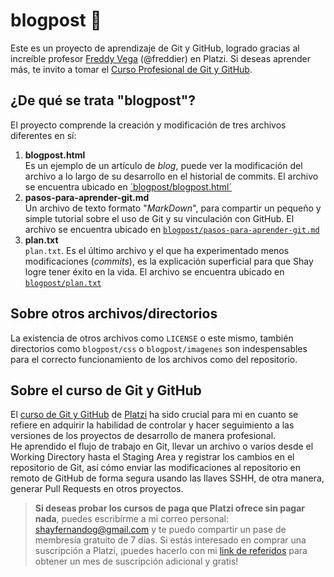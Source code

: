 # blogpost 📝
Este es un proyecto de aprendizaje de Git y GitHub, logrado gracias al increíble profesor [Freddy Vega](https://freddyvega.com/john-freddy-vega/) (@freddier) en Platzi. Si deseas aprender más, te invito a tomar el [Curso Profesional de Git y GitHub](https://platzi.com/cursos/git-github/).
## ¿De qué se trata "blogpost"?
El proyecto comprende la creación y modificación de tres archivos diferentes en sí:
1. **blogpost.html**  
   Es un ejemplo de un artículo de _blog_, puede ver la modificación del archivo a lo largo de su desarrollo en el historial de commits. El archivo se encuentra ubicado en [´blogpost/blogpost.html´](https://github.com/fernanshay/blogpost/blob/main/blogpost.html)
2. **pasos-para-aprender-git.md**  
   Un archivo de texto formato "_MarkDown_", para compartir un pequeño y simple tutorial sobre el uso de Git y su vinculación con GitHub. El archivo se encuentra ubicado en [`blogpost/pasos-para-aprender-git.md`](https://github.com/fernanshay/blogpost/blob/main/pasos-para-aprender-git.md)
3. **plan.txt**  
   `plan.txt`. Es el último archivo y el que ha experimentado menos modificaciones (_commits_), es la explicación superficial para que Shay logre tener éxito en la vida. El archivo se encuentra ubicado en [`blogpost/plan.txt`](https://github.com/fernanshay/blogpost/blob/main/plan.txt)
## Sobre otros archivos/directorios
La existencia de otros archivos como `LICENSE` o este mismo, también directorios como `blogpost/css` o `blogpost/imagenes` son indespensables para el correcto funcionamiento de los archivos como del repositorio.
## Sobre el curso de Git y GitHub
El [curso de Git y GitHub](https://platzi.com/cursos/git-github/) de [Platzi](https://platzi.com) ha sido crucial para mi en cuanto se refiere en adquirir la habilidad de controlar y hacer seguimiento a las versiones de los proyectos de desarrollo de manera profesional.  
He aprendido el flujo de trabajo en Git, llevar un archivo o varios desde el Working Directory hasta el Staging Area y registrar los cambios en el repositorio de Git, así cómo enviar las modificaciones al repositorio en remoto de GitHub de forma segura usando las llaves SSHH, de otra manera, generar Pull Requests en otros proyectos.  
> **Si deseas probar los cursos de paga que Platzi ofrece sin pagar nada**, puedes escribirme a mi correo personal: [shayfernandog@gmail.com](mailto:shayfernandog@gmail.com) y te puedo compartir un pase de membresía gratuito de 7 días. Si estás interesado en comprar una suscripción a Platzi, ¡puedes hacerlo con mi [link de referidos](https://platzi.com/r/fernanshay) para obtener un mes de suscripción adicional y gratis!